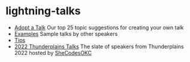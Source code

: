 # lightning-talks
- [Adopt a Talk](/adopt-a-talk.md) Our top 25 topic suggestions for creating your own talk
- [Examples](/examples.md) Sample talks by other speakers
- [Tips](/tips.md)
- [2022 Thunderplains Talks](/2022-thunderplains.md) The slate of speakers from Thunderplains 2022 hosted by [SheCodesOKC](https://shecodesokc.org/)
